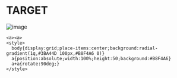 # TARGET

![image](https://github.com/user-attachments/assets/b5470b9f-02da-444d-80eb-8ee945325c4c)

```
<a><a>
<style>
  body{display:grid;place-items:center;background:radial-gradient(1q,#3BA44D 100px,#B8F4A6 0)}
  a{position:absolute;width:100%;height:50;background:#B8F4A6}
  a+a{rotate:90deg;}
</style>
```

